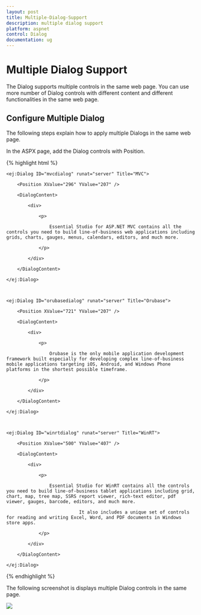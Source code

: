 ```yaml
---
layout: post
title: Multiple-Dialog-Support
description: multiple dialog support
platform: aspnet
control: Dialog
documentation: ug
---
```


# Multiple Dialog Support

The Dialog supports multiple controls in the same web page. You can use more number of Dialog controls with different content and different functionalities in the same web page.

## Configure Multiple Dialog

The following steps explain how to apply multiple Dialogs in the same web page. 

In the ASPX page, add the Dialog controls with Position.

{% highlight html %}



    <ej:Dialog ID="mvcdialog" runat="server" Title="MVC">

        <Position XValue="296" YValue="207" />

        <DialogContent>

            <div>

                <p>

                    Essential Studio for ASP.NET MVC contains all the controls you need to build line-of-business web applications including grids, charts, gauges, menus, calendars, editors, and much more.

                </p>

            </div>

        </DialogContent>

    </ej:Dialog>



    <ej:Dialog ID="orubasedialog" runat="server" Title="Orubase">

        <Position XValue="721" YValue="207" />

        <DialogContent>

            <div>

                <p>

                    Orubase is the only mobile application development framework built especially for developing complex line-of-business mobile applications targeting iOS, Android, and Windows Phone platforms in the shortest possible timeframe. 

                </p>

            </div>

        </DialogContent>

    </ej:Dialog>



    <ej:Dialog ID="winrtdialog" runat="server" Title="WinRT">

        <Position XValue="500" YValue="407" />

        <DialogContent>

            <div>

                <p>

                    Essential Studio for WinRT contains all the controls you need to build line-of-business tablet applications including grid, chart, map, tree map, SSRS report viewer, rich-text editor, pdf viewer, gauges, barcode, editors, and much more. 

                               It also includes a unique set of controls for reading and writing Excel, Word, and PDF documents in Windows store apps.

                </p>

            </div>

        </DialogContent>

    </ej:Dialog>





{% endhighlight %}



The following screenshot is displays multiple Dialog controls in the same page.



![](Multiple-Dialog-Support_images/Multiple-Dialog-Support_img1.png) 



